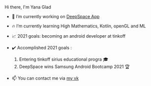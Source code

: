 Hi there, I'm Yana Glad

- :rocket: I’m currently working on [DeepSpace App](https://github.com/BrightOS/NASA_Bootcamp)
- 🔥 I’m currently learning High Mathematics, Kotlin, openGL and ML
- :chart_with_upwards_trend: 2021 goals: becoming an android developer at tinkoff
- ✔️ Accomplished 2021 goals : 
  1. Entering tinkoff sirius educational progra 🎓
  2. DeepSpace wins Samsung Android Bootcamp 2021 :trophy: 


- 📫 You can contact me via [my vk](https://vk.com/yanaglad12)

<!--
**YanaGlad/YanaGlad** is a ✨ _special_ ✨ repository because its `README.md` (this file) appears on your GitHub profile.

Here are some ideas to get you started:

 
-->
